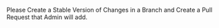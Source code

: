 Please Create a Stable Version of Changes in a Branch and Create a Pull Request that Admin will add. 
